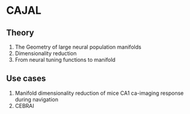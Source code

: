 # CAJAL 

## Theory 

1. The Geometry of large neural population manifolds 
2. Dimensionality reduction
3. From neural tuning functions to manifold

## Use cases

1. Manifold dimensionality reduction of mice CA1 ca-imaging response during navigation
2. CEBRAI


